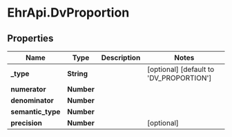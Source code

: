 # EhrApi.DvProportion

## Properties

Name | Type | Description | Notes
------------ | ------------- | ------------- | -------------
**_type** | **String** |  | [optional] [default to &#39;DV_PROPORTION&#39;]
**numerator** | **Number** |  | 
**denominator** | **Number** |  | 
**semantic_type** | **Number** |  | 
**precision** | **Number** |  | [optional] 


